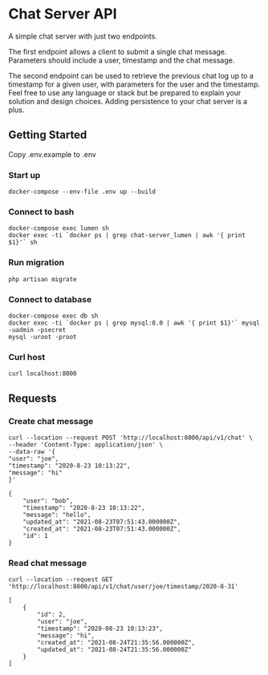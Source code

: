 # Chat Server API

A simple chat server with just two endpoints.

The first endpoint allows a client to submit a single chat message. Parameters should include a user, timestamp and the chat message.

The second endpoint can be used to retrieve the previous chat log up to a timestamp for a given user, with parameters for the user and the timestamp. Feel free to use any language or stack but be prepared to explain your solution and design choices. Adding persistence to your chat server is a plus.

## Getting Started

Copy .env.example to .env

### Start up

    docker-compose --env-file .env up --build

### Connect to bash

    docker-compose exec lumen sh
    docker exec -ti `docker ps | grep chat-server_lumen | awk '{ print $1}'` sh

### Run migration

    php artisan migrate

### Connect to database

    docker-compose exec db sh
    docker exec -ti `docker ps | grep mysql:8.0 | awk '{ print $1}'` mysql -uadmin -psecret
    mysql -uroot -proot

### Curl host

    curl localhost:8000

## Requests

### Create chat message
    curl --location --request POST 'http://localhost:8000/api/v1/chat' \
    --header 'Content-Type: application/json' \
    --data-raw '{
    "user": "joe",
    "timestamp": "2020-8-23 10:13:22",
    "message": "hi"
    }'
    
    {
        "user": "bob",
        "timestamp": "2020-8-23 10:13:22",
        "message": "hello",
        "updated_at": "2021-08-23T07:51:43.000000Z",
        "created_at": "2021-08-23T07:51:43.000000Z",
        "id": 1
    }

### Read chat message
    curl --location --request GET 'http://localhost:8000/api/v1/chat/user/joe/timestamp/2020-8-31'

    [
        {
            "id": 2,
            "user": "joe",
            "timestamp": "2020-08-23 10:13:23",
            "message": "hi",
            "created_at": "2021-08-24T21:35:56.000000Z",
            "updated_at": "2021-08-24T21:35:56.000000Z"
        }
    ]
